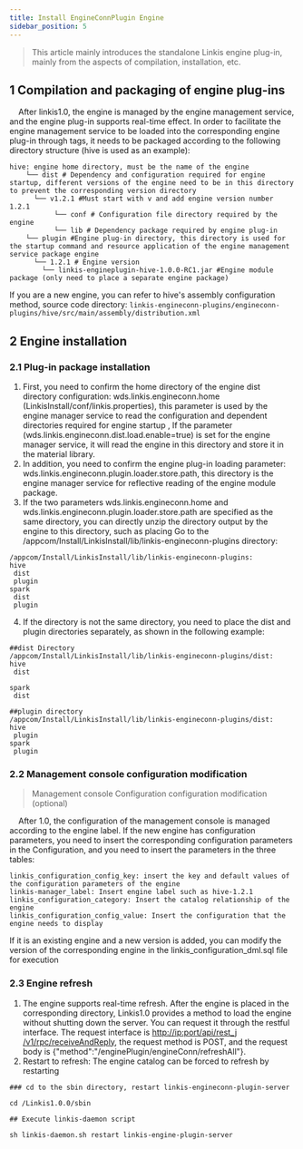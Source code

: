 ```yaml
---
title: Install EngineConnPlugin Engine
sidebar_position: 5
---
```


> This article mainly introduces the standalone Linkis engine plug-in, mainly from the aspects of compilation, installation, etc.

## 1 Compilation and packaging of engine plug-ins

&nbsp;&nbsp;&nbsp;&nbsp;After linkis1.0, the engine is managed by the engine management service, and the engine plug-in supports real-time effect. In order to facilitate the engine management service to be loaded into the corresponding engine plug-in through tags, it needs to be packaged according to the following directory structure (hive is used as an example):

```
hive: engine home directory, must be the name of the engine
    └── dist # Dependency and configuration required for engine startup, different versions of the engine need to be in this directory to prevent the corresponding version directory
      └── v1.2.1 #Must start with v and add engine version number 1.2.1
           └── conf # Configuration file directory required by the engine
           └── lib # Dependency package required by engine plug-in
    └── plugin #Engine plug-in directory, this directory is used for the startup command and resource application of the engine management service package engine
      └── 1.2.1 # Engine version
        └── linkis-engineplugin-hive-1.0.0-RC1.jar #Engine module package (only need to place a separate engine package)
```

If you are a new engine, you can refer to hive's assembly configuration method, source code directory: `linkis-engineconn-plugins/engineconn-plugins/hive/src/main/assembly/distribution.xml`

## 2 Engine installation

### 2.1 Plug-in package installation

1. First, you need to confirm the home directory of the engine dist directory configuration: wds.linkis.engineconn.home (LinkisInstall/conf/linkis.properties), this parameter is used by the engine manager service to read the configuration and dependent directories required for engine startup , If the parameter (wds.linkis.engineconn.dist.load.enable=true) is set for the engine manager service, it will read the engine in this directory and store it in the material library.
2. In addition, you need to confirm the engine plug-in loading parameter: wds.linkis.engineconn.plugin.loader.store.path, this directory is the engine manager service for reflective reading of the engine module package.
3. If the two parameters wds.linkis.engineconn.home and wds.linkis.engineconn.plugin.loader.store.path are specified as the same directory, you can directly unzip the directory output by the engine to this directory, such as placing Go to the /appcom/Install/LinkisInstall/lib/linkis-engineconn-plugins directory:

```
/appcom/Install/LinkisInstall/lib/linkis-engineconn-plugins:
hive
 dist
 plugin
spark
 dist
 plugin
```

4. If the directory is not the same directory, you need to place the dist and plugin directories separately, as shown in the following example:

```
##dist Directory
/appcom/Install/LinkisInstall/lib/linkis-engineconn-plugins/dist:
hive
 dist

spark
 dist

##plugin directory
/appcom/Install/LinkisInstall/lib/linkis-engineconn-plugins/dist:
hive
 plugin
spark
 plugin
```

### 2.2 Management console configuration modification

>Management console Configuration configuration modification (optional)

&nbsp;&nbsp;&nbsp;&nbsp;After 1.0, the configuration of the management console is managed according to the engine label. If the new engine has configuration parameters, you need to insert the corresponding configuration parameters in the Configuration, and you need to insert the parameters in the three tables:

```
linkis_configuration_config_key: insert the key and default values ​​of the configuration parameters of the engine
linkis-manager_label: Insert engine label such as hive-1.2.1
linkis_configuration_category: Insert the catalog relationship of the engine
linkis_configuration_config_value: Insert the configuration that the engine needs to display
```

If it is an existing engine and a new version is added, you can modify the version of the corresponding engine in the linkis_configuration_dml.sql file for execution

### 2.3 Engine refresh

1. The engine supports real-time refresh. After the engine is placed in the corresponding directory, Linkis1.0 provides a method to load the engine without shutting down the server. You can request it through the restful interface. The request interface is [http://ip:port/api/rest_j /v1/rpc/receiveAndReply](http://ip:port/api/rest_j/v1/rpc/receiveAndReply), the request method is POST, and the request body is {"method":"/enginePlugin/engineConn/refreshAll"}.
2. Restart to refresh: The engine catalog can be forced to refresh by restarting

```
### cd to the sbin directory, restart linkis-engineconn-plugin-server

cd /Linkis1.0.0/sbin

## Execute linkis-daemon script

sh linkis-daemon.sh restart linkis-engine-plugin-server
```

